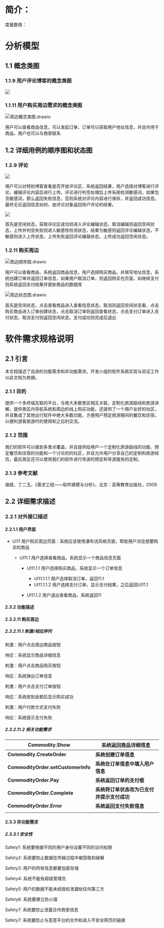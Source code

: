 # 简介：

度量数值：



# 分析模型

## 1.1 概念类图

### 1.1.9 用户评论博客的概念类图

![](D:\GitHubRes\DemandAndInnovationOfBusiness\第四轮大作业\Img\概念类图CJZ.png)

### 1.1.11 用户购买周边需求的概念类图

![周边概念类图.drawio](./img/周边概念类图.drawio.png)

用户可以查看商品信息，可以发起订单，订单可以获取用户地址信息，并且作用于商品，用户也可以与商家联系

## 1.2 详细用例的顺序图和状态图

### 1.2.9 评论

![](D:\GitHubRes\DemandAndInnovationOfBusiness\第四轮大作业\Img\顺序图CJZ.png)

用户可以对特别博客查看是否开放评论区，系统返回结果，用户选择对博客进行评论，编辑评论内容后进行上传。评论进行判空处理后上传系统检测敏感词，如果包含敏感词，那么返回失败信息，否则系统对评论内容进行保存，并返回成功信息。最终无论返回信息如何，由评论对象返回用户评论的结果。

![](D:\GitHubRes\DemandAndInnovationOfBusiness\第四轮大作业\Img\状态图CJZ.png)

首先是空闲状态，获取评论区成功则进入评论编辑状态，取消编辑则返回空闲状态，上传并判空失败则进入敏感性检测状态，结果为敏感则返回评论编辑状态，不敏感则进入上传状态，上传失败返回评论编辑状态，上传成功返回空闲状态。

### 1.2.11 购买周边

![周边顺序图.drawio](./img/周边顺序图.drawio.png)

用户可以查看商品，系统返回商品信息，用户选择购买商品，并填写地址信息，系统创建订单并返回订单信息，如果用户取消订单，则返回购买也页面，如继续支付则系统返回支付结果并更新商品的数据库

![周边状态图.drawio](./img/周边状态图.drawio.png)

首先是空闲状态，点击查看商品进入查看信息状态，取消则返回空闲状态看，点击购买商品进入订单创建状态，点击取消订单则返回查看状态，点击支付订单进入支付状态，取消支付则返回空闲状态，支付成功则完成后退出

# 软件需求规格说明

## 2.1 引言

本文档描述了自游的功能需求和非功能需求。开发小组的软件系统实现与验证工作以此文档为依据。

### 2.1.1 目的

提供一个多终端互联的平台，与绝大多数景区相互关联，定制化旅游路线和旅游讲解，提供景区内导航系统和周边的线上购买功能，还提供了一个用户友好的社区，并且集成了其他出行软件中绝大多数功能，方便用户预定旅游期间的餐饮和住宿，以便利游客旅游时的使用和之后的交流。

### 2.1.2 范围

我们的软件可以做到多景点覆盖，并且提供给用户一个定制化旅游路线的功能、预定餐饮和住宿的功能和一个讨论的的社区，并且允许用户分享自己的定制和旅游经历。最后景区还可以使用我们的软件进行导游的预定和导游服务的定制。

### 2.1.3 参考文献

骆斌、丁⼆⽟，《需求⼯程——软件建模与分析》，北京：⾼等教育出版社，2009.

## 2.2 详细需求描述

### 2.2.1 对外接口描述

#### 2.2.1.1 用户界面

* UI11 用户购买周边页面：系统应该使用瀑布流风格页面，帮助用户浏览想要购买的商品

  * UI11.1 用户选择查看商品，系统显示一个商品信息页面

    * UI11.1.1 用户选择购买商品，系统显示一个订单信息
      * UI11.1.1.1 用户选择取消订单，返回11.1
      * UI11.1.1.2 用户选择支付订单，显示支付结果，之后返回UI11.1

    * UI11.1.2 用户退出查看商品，系统返回11

#### 2.3.2 功能描述

#### 2.3.2.11 购买周边

##### 2.3.2.11.1 刺激/相应序列

刺激：用户点击周边商品按钮

响应：系统显示商品详细信息

刺激：用户点击商品购买按钮

响应：系统弹出订单信息

刺激：用户点击支付订单按钮

响应：系统收到金额后显示购买成功

刺激：用户付款方式支付失败

响应：系统提示支付失败

##### 2.3.2.11.2 相关功能需求

| Commodity.Show                     | 系统返回商品详细信息                       |
| ---------------------------------- | ------------------------------------------ |
| **Commodity.CreateOrder**          | **系统创建订单信息**                       |
| **CommodityOrder.setCustomerInfo** | **系统在订单信息中填入用户信息**           |
| **CommodityOrder.Pay**             | **系统返回订单的支付框**                   |
| **CommodityOrder.Complete**        | **系统将订单状态改为已支付并提示支付成功** |
| **CommodityOrder.Error**           | **系统返回支付失败信息**                   |
|                                    |                                            |

#### 2.3.3 非功能需求

##### 2.3.3.1 安全性

Safety1: 系统要根据不同的⽤户身份设置不同的访问权限 

Safety2: 系统要防⽌数据在传输过程中被窃取和破解 

Safety3: ⽤户的所有信息都要加密存储

Safety4: 系统不能有超级管理员

Safety5: ⽤户的数据不能未经授权泄漏给任何第三⽅ 

Safety6: 系统要建⽴防⽕墙

Safety7: 系统要防止泄露合作商家信息

Safety7: 系统要防止与恶意平台的合作和进入不安全网页的链接

